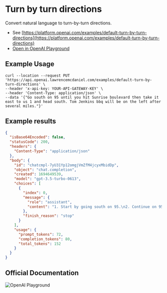 # Turn by turn directions

Convert natural language to turn-by-turn directions.

- See [https://platform.openai.com/examples/default-turn-by-turn-directions](https://platform.openai.com/examples/default-turn-by-turn-directions)
- [Open in OpenAI Playground](https://platform.openai.com/playground/p/default-turn-by-turn-directions)

## Example Usage

```console
curl --location --request PUT 'https://api.openai.lawrencemcdaniel.com/examples/default-turn-by-turn-directions' \
--header 'x-api-key: YOUR-API-GATEWAY-KEY' \
--header 'Content-Type: application/json' \
--data '{"Go south on 95 until you hit Sunrise boulevard then take it east to us 1 and head south. Tom Jenkins bbq will be on the left after several miles."}'
```

## Example results

```json
{
  "isBase64Encoded": false,
  "statusCode": 200,
  "headers": {
    "Content-Type": "application/json"
  },
  "body": {
    "id": "chatcmpl-7yU31Yp12omgjVmZfM4jcyxMbidDp",
    "object": "chat.completion",
    "created": 1694649539,
    "model": "gpt-3.5-turbo-0613",
    "choices": [
      {
        "index": 0,
        "message": {
          "role": "assistant",
          "content": "1. Start by going south on 95.\n2. Continue on 95 until you reach Sunrise Boulevard.\n3. Take Sunrise Boulevard and go east.\n4. Follow Sunrise Boulevard until you reach US 1.\n5. Turn left onto US 1 and head south.\n6. Keep driving on US 1 for several miles.\n7. Look for Tom Jenkins BBQ on your left-hand side."
        },
        "finish_reason": "stop"
      }
    ],
    "usage": {
      "prompt_tokens": 72,
      "completion_tokens": 80,
      "total_tokens": 152
    }
  }
}
```

## Official Documentation

![OpenAI Playground](https://raw.githubusercontent.com/FullStackWithLawrence/aws-openai/main/doc/img/examples/example-16-turn-by-turn-directions.png "OpenAI Playground")

